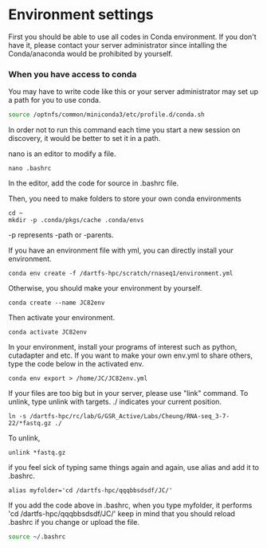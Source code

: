 # Environment settings

First you should be able to use all codes in Conda environment.
If you don't have it, please contact your server administrator since intalling the Conda/anaconda would be prohibited by yourself.

### When you have access to conda

You may have to write code like this or your server administrator may set up a path for you to use conda.

```bash
source /optnfs/common/miniconda3/etc/profile.d/conda.sh
```

In order not to run this command each time you start a new session on discovery, it would be better to set it in a path.

nano is an editor to modify a file.
```
nano .bashrc
```
In the editor, add the code for source in .bashrc file.

Then, you need to make folders to store your own conda environments

```
cd ~
mkdir -p .conda/pkgs/cache .conda/envs
```
-p represents -path or -parents.

If you have an environment file with yml, you can directly install your environment.

```
conda env create -f /dartfs-hpc/scratch/rnaseq1/environment.yml
```

Otherwise, you should make your environment by yourself.

```
conda create --name JC82env
```
Then activate your environment.
```
conda activate JC82env
```
In your environment, install your programs of interest such as python, cutadapter and etc.
If you want to make your own env.yml to share others, type the code below in the activated env.

```
conda env export > /home/JC/JC82env.yml
```
If your files are too big but in your server, please use "link" command. To unlink, type unlink with targets.
./ indicates your current position.
```
ln -s /dartfs-hpc/rc/lab/G/GSR_Active/Labs/Cheung/RNA-seq_3-7-22/*fastq.gz ./
```
To unlink,
```
unlink *fastq.gz
```

if you feel sick of typing same things again and again, use alias and add it to .bashrc.
```
alias myfolder='cd /dartfs-hpc/qqqbbsdsdf/JC/'
```

If you add the code above in .bashrc, when you type myfolder, it performs 'cd /dartfs-hpc/qqqbbsdsdf/JC/'
keep in mind that you should reload .bashrc if you change or upload the file.
```bash
source ~/.bashrc
```





